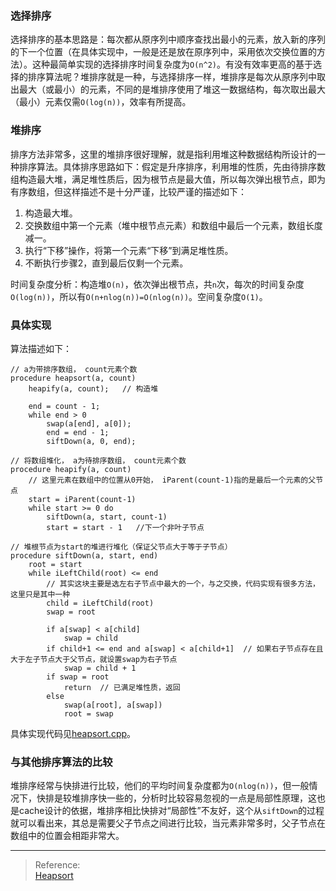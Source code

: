 ### 选择排序
选择排序的基本思路是：每次都从原序列中顺序查找出最小的元素，放入新的序列的下一个位置（在具体实现中，一般是还是放在原序列中，采用依次交换位置的方法）。这种最简单实现的选择排序时间复杂度为`O(n^2)`。有没有效率更高的基于选择的排序算法呢？堆排序就是一种，与选择排序一样，堆排序是每次从原序列中取出最大（或最小）的元素，不同的是堆排序使用了堆这一数据结构，每次取出最大（最小）元素仅需`O(log(n))`，效率有所提高。

### 堆排序

排序方法非常多，这里的堆排序很好理解，就是指利用堆这种数据结构所设计的一种排序算法。具体排序思路如下：假定是升序排序，利用堆的性质，先由待排序数组构造最大堆，满足堆性质后，因为根节点是最大值，所以每次弹出根节点，即为有序数组，但这样描述不是十分严谨，比较严谨的描述如下：
1. 构造最大堆。
2. 交换数组中第一个元素（堆中根节点元素）和数组中最后一个元素，数组长度减一。
3. 执行“下移”操作，将第一个元素“下移”到满足堆性质。
4. 不断执行步骤2，直到最后仅剩一个元素。

时间复杂度分析：构造堆`O(n)`，依次弹出根节点，共`n`次，每次的时间复杂度`O(log(n))`，所以有`O(n+nlog(n))=O(nlog(n))`。空间复杂度`O(1)`。

### 具体实现
算法描述如下：
```
// a为带排序数组， count元素个数
procedure heapsort(a, count)
    heapify(a, count);   // 构造堆

    end = count - 1;
    while end > 0
        swap(a[end], a[0]);
        end = end - 1;
        siftDown(a, 0, end);

// 将数组堆化， a为待排序数组， count元素个数
procedure heapify(a, count) 
    // 这里元素在数组中的位置从0开始， iParent(count-1)指的是最后一个元素的父节点
    start = iParent(count-1)
    while start >= 0 do
        siftDown(a, start, count-1)
        start = start - 1   //下一个非叶子节点

// 堆根节点为start的堆进行堆化（保证父节点大于等于子节点）
procedure siftDown(a, start, end)
    root = start
    while iLeftChild(root) <= end
        // 其实这块主要是选左右子节点中最大的一个，与之交换，代码实现有很多方法，这里只是其中一种
        child = iLeftChild(root)
        swap = root 

        if a[swap] < a[child]
            swap = child
        if child+1 <= end and a[swap] < a[child+1]  // 如果右子节点存在且大于左子节点大于父节点，就设置swap为右子节点
            swap = child + 1
        if swap = root
            return  // 已满足堆性质，返回
        else
            swap(a[root], a[swap])
            root = swap
```

具体实现代码见[heapsort.cpp](./heapsort.cpp)。

### 与其他排序算法的比较
堆排序经常与快排进行比较，他们的平均时间复杂度都为`O(nlog(n))`，但一般情况下，快排是较堆排序快一些的，分析时比较容易忽视的一点是局部性原理，这也是cache设计的依据，堆排序相比快排对“局部性”不友好，这个从`siftDown`的过程就可以看出来，其总是需要父子节点之间进行比较，当元素非常多时，父子节点在数组中的位置会相距非常大。


---
>Reference:     
[Heapsort](https://en.wikipedia.org/wiki/Heapsort)